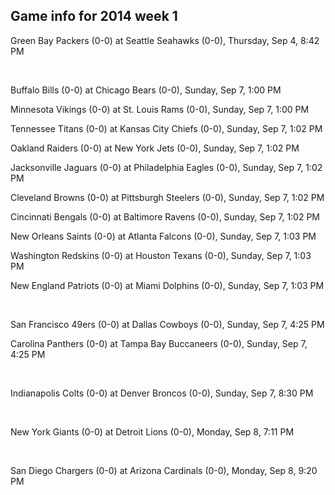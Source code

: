 ## Game info for 2014 week 1
Green Bay Packers (0-0) at Seattle Seahawks (0-0), Thursday, Sep 4, 8:42 PM


<br/>

Buffalo Bills (0-0) at Chicago Bears (0-0), Sunday, Sep 7, 1:00 PM

Minnesota Vikings (0-0) at St. Louis Rams (0-0), Sunday, Sep 7, 1:00 PM

Tennessee Titans (0-0) at Kansas City Chiefs (0-0), Sunday, Sep 7, 1:02 PM

Oakland Raiders (0-0) at New York Jets (0-0), Sunday, Sep 7, 1:02 PM

Jacksonville Jaguars (0-0) at Philadelphia Eagles (0-0), Sunday, Sep 7, 1:02 PM

Cleveland Browns (0-0) at Pittsburgh Steelers (0-0), Sunday, Sep 7, 1:02 PM

Cincinnati Bengals (0-0) at Baltimore Ravens (0-0), Sunday, Sep 7, 1:02 PM

New Orleans Saints (0-0) at Atlanta Falcons (0-0), Sunday, Sep 7, 1:03 PM

Washington Redskins (0-0) at Houston Texans (0-0), Sunday, Sep 7, 1:03 PM

New England Patriots (0-0) at Miami Dolphins (0-0), Sunday, Sep 7, 1:03 PM


<br/>

San Francisco 49ers (0-0) at Dallas Cowboys (0-0), Sunday, Sep 7, 4:25 PM

Carolina Panthers (0-0) at Tampa Bay Buccaneers (0-0), Sunday, Sep 7, 4:25 PM


<br/>

Indianapolis Colts (0-0) at Denver Broncos (0-0), Sunday, Sep 7, 8:30 PM


<br/>

New York Giants (0-0) at Detroit Lions (0-0), Monday, Sep 8, 7:11 PM


<br/>

San Diego Chargers (0-0) at Arizona Cardinals (0-0), Monday, Sep 8, 9:20 PM

